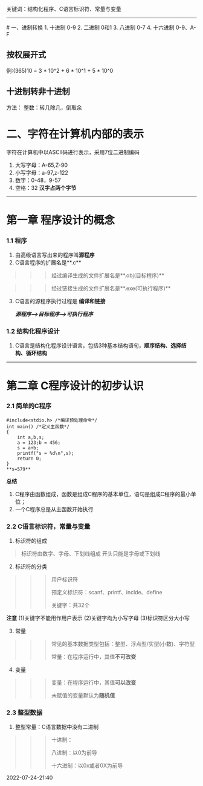 关键词：结构化程序、C语言标识符、常量与变量

<hr>
#  一、进制转换
1. 十进制 0-9
2. 二进制 0和1
3. 八进制 0-7
4. 十六进制 0-9、A-F

## 按权展开式
例:(365)10 = 3 * 10^2 + 6 * 10^1 + 5 * 10^0

## 十进制转非十进制
方法： 整数：转几除几，倒取余

# 二、字符在计算机内部的表示
字符在计算机中以ASCII码进行表示，采用7位二进制编码
1. 大写字母：A-65,Z-90
2. 小写字母：a-97,z-122
3. 数字：0-48，9-57
4. 空格：32
**汉字占两个字节**
<hr>

# 第一章 程序设计的概念

### 1.1 程序
1. 由高级语言写出来的程序叫**源程序**
2. C语言程序的扩展名是**.c**
>>>经过编译生成的文件扩展名是**.obj(目标程序)**

>>>经过链接生成的文件扩展名是**.exe(可执行程序)**
3. C语言的源程序执行过程是 **编译和链接**

   ***源程序-->目标程序-->可执行程序***

### 1.2 结构化程序设计
1. C语言是结构化程序设计语言，包括3种基本结构语句，**顺序结构、选择结构、循环结构**
<hr>

# 第二章 C程序设计的初步认识

### 2.1 简单的C程序

	#include<stdio.h> /*编译预处理命令*/
	int main() /*定义主函数*/
	{
		int a,b,s;
		a = 123;b = 456;
		s = a+b;
		printf("s = %d\n",s);
		return 0;
	}
	**s=579**

**总结**
1. C程序由函数组成，函数是组成C程序的基本单位，语句是组成C程序的最小单位；
2. 一个C程序总是从主函数开始执行

### 2.2 C语言标识符，常量与变量

1. 标识符的组成
>标识符由数字、字母、下划线组成
>开头只能是字母或下划线
2. 标识符的分类
>>>用户标识符
>>>
>>>预定义标识符：scanf、printf、inclde、define
>>>
>>>关键字：共32个

**注意**
(1)关键字不能用作用户表示
(2)关键字均为小写字母
(3)标识符区分大小写

3. 常量
>>>常见的基本数据类型包括：整型、浮点型/实型(小数)、字符型
>>>
>>>常量：在程序运行中，其值**不可改变**
4. 变量
>>>变量：在程序运行中，其值**可以改变**
>>>
>>>未赋值的变量默认为**随机值**

### 2.3 整型数据
1. 整型常量：C语言数据中没有二进制
>>>十进制：
>>>
>>>八进制：以0为前导
>>>
>>>十六进制：以0x或者0X为前导



2022-07-24-21:40

